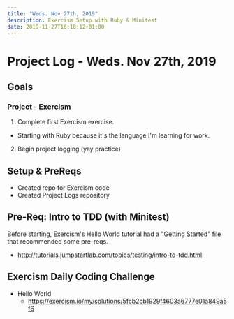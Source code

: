 ```yaml
---
title: "Weds. Nov 27th, 2019"
description: Exercism Setup with Ruby & Minitest
date: 2019-11-27T16:18:12+01:00
---
```


# Project Log - Weds. Nov 27th, 2019
## Goals
### Project - Exercism
1. Complete first Exercism exercise.
  * Starting with Ruby because it's the language I'm learning for work.
2. Begin project logging (yay practice)

## Setup & PreReqs
* Created repo for Exercism code
* Created Project Logs repository

## Pre-Req: Intro to TDD (with Minitest)
Before starting, Exercism's Hello World tutorial had a "Getting Started" file that recommended some pre-reqs.
* http://tutorials.jumpstartlab.com/topics/testing/intro-to-tdd.html

## Exercism Daily Coding Challenge
* Hello World
  * https://exercism.io/my/solutions/5fcb2cb1929f4603a6777e01a849a5f6
